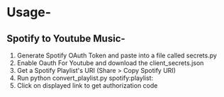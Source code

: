 # Usage-
## Spotify to Youtube Music-
1. Generate Spotify OAuth Token and paste into a file called secrets.py
2. Enable Oauth For Youtube and download the client_secrets.json
3. Get a Spotify Playlist's URI (Share > Copy Spotify URI)
4. Run python convert_playlist.py spotify:playlist:<uri>
5. Click on displayed link to get authorization code
